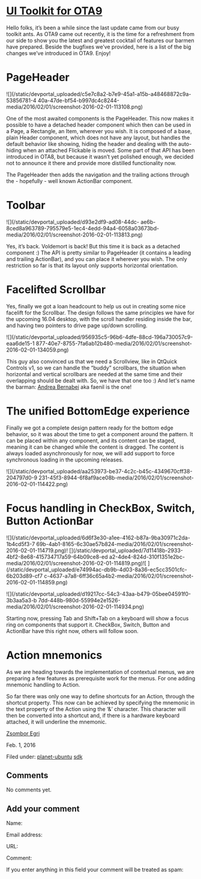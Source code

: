 





#  [UI Toolkit for OTA9](/en/blog/2016/02/01/ui-toolkit-ota9/)

Hello folks, it’s been a while since the last update came from our busy
toolkit ants. As OTA9 came out recently, it is the time for a refreshment from
our side to show you the latest and greatest cocktail of features our barmen
have prepared. Beside the bugfixes we’ve provided, here is a list of the big
changes we’ve introduced in OTA9. Enjoy!

# PageHeader

![](/static/devportal_uploaded/c5e7c8a2-b7e9-45a1-a15b-a48468872c9a-53856781-4
40a-47de-bf54-b997dc4c8244-media/2016/02/01/screenshot-2016-02-01-113108.png)

One of the most awaited components is the PageHeader. This now makes it
possible to have a detached header component which then can be used in a Page,
a Rectangle, an Item, wherever you wish. It is composed of a base, plain
Header component, which does not have any layout, but handles the default
behavior like showing, hiding the header and dealing with the auto-hiding when
an attached Flickable is moved. Some part of that API has been introduced in
OTA8, but because it wasn’t yet polished enough, we decided not to announce it
there and provide more distilled functionality now.

The PageHeader then adds the navigation and the trailing actions through the -
hopefully - well known ActionBar component.

# Toolbar

![](/static/devportal_uploaded/d93e2df9-ad08-44dc-
ae6b-8ced8a963789-795579e5-1ec4-4edd-94a4-6058a03673bd-
media/2016/02/01/screenshot-2016-02-01-113813.png)

Yes, it’s back. Voldemort is back! But this time it is back as a detached
component :) The API is pretty similar to PageHeader (it contains a leading
and trailing ActionBar), and you can place it wherever you wish. The only
restriction so far is that its layout only supports horizontal orientation.

# Facelifted Scrollbar

Yes, finally we got a loan headcount to help us out in creating some nice
facelift for the Scrollbar. The design follows the same principles we have for
the upcoming 16.04 desktop, with the scroll handler residing inside the bar,
and having two pointers to drive page up/down scrolling.

![](/static/devportal_uploaded/956935c5-96b6-4dfe-88cd-196a730057c9-eaa6de15-1
877-40e7-8755-7fa6ab12b480-media/2016/02/01/screenshot-2016-02-01-134059.png)

This guy also convinced us that we need a Scrollview, like in QtQuick Controls
v1, so we can handle the “buddy” scrollbars, the situation when horizontal and
vertical scrollbars are needed at the same time and their overlapping should
be dealt with. So, we have that one too :) And let's name the barman: [Andrea
Bernabei](https://plus.google.com/117368048981708663503) aka faenil is the
one!

# The unified BottomEdge experience

Finally we got a complete design pattern ready for the bottom edge behavior,
so it was about the time to get a component around the pattern. It can be
placed within any component, and its content can be staged, meaning it can be
changed while the content is dragged. The content is always loaded
asynchronously for now, we will add support to force synchronous loading in
the upcoming releases.

![](/static/devportal_uploaded/aa253973-be37-4c2c-b45c-4349670cff38-204797d0-9
231-45f3-8944-6f8af9ace08b-media/2016/02/01/screenshot-2016-02-01-114422.png)

# Focus handling in CheckBox, Switch, Button ActionBar

![](/static/devportal_uploaded/6d6f3e30-a1ee-4162-b87a-9ba30971c2da-1b4cd5f3-7
69b-4ab1-8165-6c30ae57b824-media/2016/02/01/screenshot-2016-02-01-114719.png)!
[](/static/devportal_uploaded/7d11418b-2933-4bf2-8e68-415734717a59-64b09ce8-ed
a2-4de4-824d-310f1351e2bc-media/2016/02/01/screenshot-2016-02-01-114819.png)![
](/static/devportal_uploaded/e74994ac-db9b-4d03-8a36-ec5cc3501cfc-6b203d89-cf7
c-4637-a7a8-6ff36c65a4b2-media/2016/02/01/screenshot-2016-02-01-114859.png)

![](/static/devportal_uploaded/d19217cc-54c3-43aa-b479-05bee04591f0-3b3aa5a3-b
7dd-448b-980d-55994e2e1526-media/2016/02/01/screenshot-2016-02-01-114934.png)

Starting now, pressing Tab and Shift+Tab on a keyboard will show a focus ring
on components that support it. CheckBox, Switch, Button and ActionBar have
this right now, others will follow soon.

# Action mnemonics

As we are heading towards the implementation of contextual menus, we are
preparing a few features as prerequisite work for the menus. For one adding
mnemonic handling to Action.

So far there was only one way to define shortcuts for an Action, through the
shortcut property. This now can be achieved by specifying the mnemonic in the
text property of the Action using the ‘&’ character. This character will then
be converted into a shortcut and, if there is a hardware keyboard attached, it
will underline the mnemonic.

[Zsombor Egri](/en/blog/authors/zsombi/)

Feb. 1, 2016

Filed under: [planet-ubuntu](/en/blog/tags/planet-ubuntu/)
[sdk](/en/blog/tags/sdk/)





## Comments

No comments yet.

## Add your comment

Name:

Email address:

URL:

Comment:

If you enter anything in this field your comment will be treated as spam:





